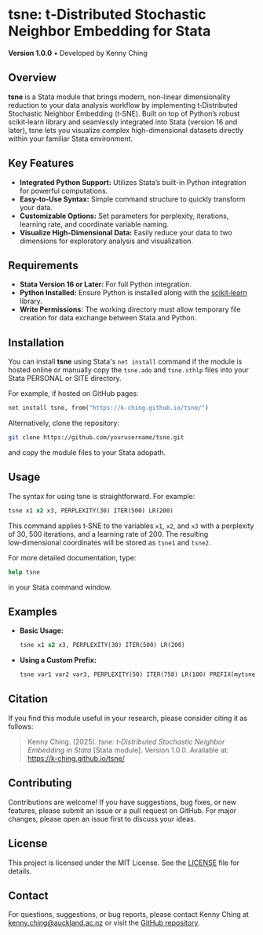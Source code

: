 # tsne: t‑Distributed Stochastic Neighbor Embedding for Stata

**Version 1.0.0** • Developed by Kenny Ching

## Overview

**tsne** is a Stata module that brings modern, non-linear dimensionality reduction to your data analysis workflow by implementing t‑Distributed Stochastic Neighbor Embedding (t‑SNE). Built on top of Python’s robust scikit‑learn library and seamlessly integrated into Stata (version 16 and later), tsne lets you visualize complex high-dimensional datasets directly within your familiar Stata environment.

## Key Features

- **Integrated Python Support:** Utilizes Stata’s built-in Python integration for powerful computations.
- **Easy-to-Use Syntax:** Simple command structure to quickly transform your data.
- **Customizable Options:** Set parameters for perplexity, iterations, learning rate, and coordinate variable naming.
- **Visualize High-Dimensional Data:** Easily reduce your data to two dimensions for exploratory analysis and visualization.

## Requirements

- **Stata Version 16 or Later:** For full Python integration.
- **Python Installed:** Ensure Python is installed along with the [scikit‑learn](https://scikit-learn.org/) library.
- **Write Permissions:** The working directory must allow temporary file creation for data exchange between Stata and Python.

## Installation

You can install **tsne** using Stata's `net install` command if the module is hosted online or manually copy the `tsne.ado` and `tsne.sthlp` files into your Stata PERSONAL or SITE directory.

For example, if hosted on GitHub pages:
```stata
net install tsne, from("https://k-ching.github.io/tsne/")
```

Alternatively, clone the repository:
```bash
git clone https://github.com/yourusername/tsne.git
```
and copy the module files to your Stata adopath.

## Usage

The syntax for using tsne is straightforward. For example:
```stata
tsne x1 x2 x3, PERPLEXITY(30) ITER(500) LR(200)
```
This command applies t‑SNE to the variables `x1`, `x2`, and `x3` with a perplexity of 30, 500 iterations, and a learning rate of 200. The resulting low‑dimensional coordinates will be stored as `tsne1` and `tsne2`.

For more detailed documentation, type:
```stata
help tsne
```
in your Stata command window.

## Examples

- **Basic Usage:**
  ```stata
  tsne x1 x2 x3, PERPLEXITY(30) ITER(500) LR(200)
  ```
- **Using a Custom Prefix:**
  ```stata
  tsne var1 var2 var3, PERPLEXITY(50) ITER(750) LR(100) PREFIX(mytsne)
  ```

## Citation

If you find this module useful in your research, please consider citing it as follows:

> Kenny Ching. (2025). *tsne: t‑Distributed Stochastic Neighbor Embedding in Stata* [Stata module]. Version 1.0.0. Available at: https://k-ching.github.io/tsne/

## Contributing

Contributions are welcome! If you have suggestions, bug fixes, or new features, please submit an issue or a pull request on GitHub. For major changes, please open an issue first to discuss your ideas.

## License

This project is licensed under the MIT License. See the [LICENSE](LICENSE.txt) file for details.

## Contact

For questions, suggestions, or bug reports, please contact Kenny Ching at kenny.ching@auckland.ac.nz or visit the [GitHub repository](https://github.com/k-ching/tsne).
